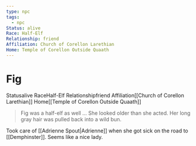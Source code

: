 ```yaml
---
type: npc
tags:
  - npc
Status: alive
Race: Half-Elf
Relationship: friend
Affiliation: Church of Corellon Larethian
Home: Temple of Corellon Outside Quaath
---
```


# Fig

<span class="dataview inline-field"><span class="inline-field-key">Status</span><span class="inline-field-value">alive</span></span>
<span class="dataview inline-field"><span class="inline-field-key">Race</span><span class="inline-field-value">Half-Elf</span></span>
<span class="dataview inline-field"><span class="inline-field-key">Relationship</span><span class="inline-field-value">friend</span></span>
<span class="dataview inline-field"><span class="inline-field-key">Affiliation</span><span class="inline-field-value">[[Church of Corellon Larethian]]</span></span>
<span class="dataview inline-field"><span class="inline-field-key">Home</span><span class="inline-field-value">[[Temple of Corellon Outside Quaath]]</span></span>

>
>Fig was a half-elf as well ... She looked older than she acted. Her long gray hair was pulled back into a wild bun.
>

Took care of [[Adrienne Spout|Adrienne]] when she got sick on the road to [[Demphinster]]. Seems like a nice lady. 
